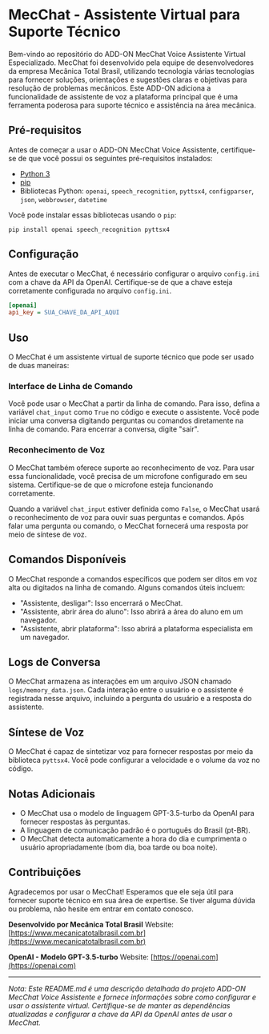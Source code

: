 # MecChat - Assistente Virtual para Suporte Técnico

Bem-vindo ao repositório do ADD-ON MecChat Voice Assistente Virtual Especializado. MecChat foi desenvolvido pela equipe de desenvolvedores da empresa Mecânica Total Brasil, utilizando tecnologia várias tecnologias para fornecer soluções, orientações e sugestões claras e objetivas para resolução de problemas mecânicos. Este ADD-ON adiciona a funcionalidade de assistente de voz a plataforma principal que é uma ferramenta poderosa para suporte técnico e assistência na área mecânica. 

## Pré-requisitos

Antes de começar a usar o ADD-ON MecChat Voice Assistente, certifique-se de que você possui os seguintes pré-requisitos instalados:

- [Python 3](https://www.python.org/downloads/)
- [pip](https://pip.pypa.io/en/stable/installation/)
- Bibliotecas Python: `openai`, `speech_recognition`, `pyttsx4`, `configparser`, `json`, `webbrowser`, `datetime`

Você pode instalar essas bibliotecas usando o `pip`:

```
pip install openai speech_recognition pyttsx4
```

## Configuração

Antes de executar o MecChat, é necessário configurar o arquivo `config.ini` com a chave da API da OpenAI. Certifique-se de que a chave esteja corretamente configurada no arquivo `config.ini`.

```ini
[openai]
api_key = SUA_CHAVE_DA_API_AQUI
```

## Uso

O MecChat é um assistente virtual de suporte técnico que pode ser usado de duas maneiras:

### Interface de Linha de Comando

Você pode usar o MecChat a partir da linha de comando. Para isso, defina a variável `chat_input` como `True` no código e execute o assistente. Você pode iniciar uma conversa digitando perguntas ou comandos diretamente na linha de comando. Para encerrar a conversa, digite "sair".

### Reconhecimento de Voz

O MecChat também oferece suporte ao reconhecimento de voz. Para usar essa funcionalidade, você precisa de um microfone configurado em seu sistema. Certifique-se de que o microfone esteja funcionando corretamente.

Quando a variável `chat_input` estiver definida como `False`, o MecChat usará o reconhecimento de voz para ouvir suas perguntas e comandos. Após falar uma pergunta ou comando, o MecChat fornecerá uma resposta por meio de síntese de voz.

## Comandos Disponíveis

O MecChat responde a comandos específicos que podem ser ditos em voz alta ou digitados na linha de comando. Alguns comandos úteis incluem:

- "Assistente, desligar": Isso encerrará o MecChat.
- "Assistente, abrir área do aluno": Isso abrirá a área do aluno em um navegador.
- "Assistente, abrir plataforma": Isso abrirá a plataforma especialista em um navegador.

## Logs de Conversa

O MecChat armazena as interações em um arquivo JSON chamado `logs/memory_data.json`. Cada interação entre o usuário e o assistente é registrada nesse arquivo, incluindo a pergunta do usuário e a resposta do assistente.

## Síntese de Voz

O MecChat é capaz de sintetizar voz para fornecer respostas por meio da biblioteca `pyttsx4`. Você pode configurar a velocidade e o volume da voz no código.

## Notas Adicionais

- O MecChat usa o modelo de linguagem GPT-3.5-turbo da OpenAI para fornecer respostas às perguntas.
- A linguagem de comunicação padrão é o português do Brasil (pt-BR).
- O MecChat detecta automaticamente a hora do dia e cumprimenta o usuário apropriadamente (bom dia, boa tarde ou boa noite).

## Contribuições

Agradecemos por usar o MecChat! Esperamos que ele seja útil para fornecer suporte técnico em sua área de expertise. Se tiver alguma dúvida ou problema, não hesite em entrar em contato conosco.

**Desenvolvido por Mecânica Total Brasil**
Website: [https://www.mecanicatotalbrasil.com.br](https://www.mecanicatotalbrasil.com.br)

**OpenAI - Modelo GPT-3.5-turbo**
Website: [https://openai.com](https://openai.com)

---

*Nota: Este README.md é uma descrição detalhada do projeto ADD-ON MecChat Voice Assistente e fornece informações sobre como configurar e usar o assistente virtual. Certifique-se de manter as dependências atualizadas e configurar a chave da API da OpenAI antes de usar o MecChat.*